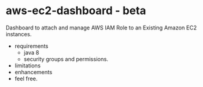 # aws-ec2-dashboard - beta
Dashboard to attach and manage AWS IAM Role to an Existing Amazon EC2 instances.

- requirements
  - java 8
  - security groups and permissions.
- limitations
- enhancements
- feel free.
